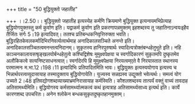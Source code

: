 +++
title = "50 बुद्धियुक्तो जहातीह"

+++
।।2.50।। बुद्धियुक्तो जहातीह इत्यस्येह कर्मणि क्रियमाणे बुद्धियुक्त
इत्यन्वयमभिप्रेत्याह बुद्धियोगयुक्तस्तु कर्म कुर्वाण इति। यद्वाकर्म
कुर्वाण इति प्रकरणापन्नमुक्तम् इहशब्दस्य तु जहातिनाऽन्वयःइहैव तैर्जितः
सर्गः 5।19 इत्यादिवत्। ततश्च प्रतिबन्धकनिवृत्तिरुक्ता भवति।
बुद्धिरहितकेवलकर्मादिभिरनिवर्त्यत्वार्थमाह अनादिकालसञ्चिते अनन्ते इति।
अनादिकालसञ्चितत्वमनन्तत्वनिदानम्। सुकृतस्य हानिरपुरुषार्थः
स्यादित्यत्रोक्तंबन्धहेतुभूते इति। नहि
काञ्चनकालायसश्रृङ्खलयोर्बन्धहेतुत्वे कश्चिद्विशेषः मुमुक्ष्वपेक्षया च
स्वर्गादिकारणं सुकृतमपि दुष्कृतमेव अलौकिकत्वे सत्यनिष्टसाधनत्वात्।
स्वर्गादेरपि हि मुमुक्ष्वपेक्षया निरयत्वम्एते वै निरयास्तात स्थानस्य
परमात्मनः म.भा.12।198।11 इत्यादिभिः प्रतिपादितमिति भावः। बुद्धियुक्तः
इत्यस्ययोगाय इत्यस्य च भिन्नार्थपरत्वव्युदासायाह तस्मादुक्ताय
बुद्धियोगायेति। युज्यस्व सन्नह्यस्व उद्युक्तो भवेत्यर्थः। समत्वं योग
उच्यते 2।48 इतिवद्योगशब्दव्याख्याभ्रमनिरासायाह कर्मस्विति। कौशलशब्दस्य
तात्पर्यं वक्तुं वाच्यं तावदाह अतिसामर्थ्यमिति। बुद्धियोगस्य
कर्मसामर्थ्यात्मकत्वं कथं इत्यत्राह अतिसामर्थ्यसाध्य इत्यर्थ इति। कार्ये
कारणशब्द उपचरितः। अनेन श्लोकेन बन्धकसुकृतदुष्कृतहानमुक्तम्।  
  
